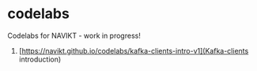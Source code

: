 # codelabs
Codelabs for NAVIKT - work in progress! 


1.  [https://navikt.github.io/codelabs/kafka-clients-intro-v1](Kafka-clients introduction)

